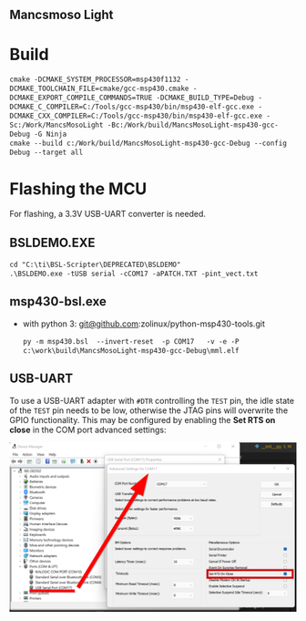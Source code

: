 Mancsmoso Light
---------------
# Build

```
cmake -DCMAKE_SYSTEM_PROCESSOR=msp430f1132 -DCMAKE_TOOLCHAIN_FILE=cmake/gcc-msp430.cmake -DCMAKE_EXPORT_COMPILE_COMMANDS=TRUE -DCMAKE_BUILD_TYPE=Debug -DCMAKE_C_COMPILER=C:/Tools/gcc-msp430/bin/msp430-elf-gcc.exe -DCMAKE_CXX_COMPILER=C:/Tools/gcc-msp430/bin/msp430-elf-gcc.exe -Sc:/Work/MancsMosoLight -Bc:/Work/build/MancsMosoLight-msp430-gcc-Debug -G Ninja
cmake --build c:/Work/build/MancsMosoLight-msp430-gcc-Debug --config Debug --target all
```

# Flashing the MCU

For flashing, a 3.3V USB-UART converter is needed.

## BSLDEMO.EXE

```
cd "C:\ti\BSL-Scripter\DEPRECATED\BSLDEMO"
.\BSLDEMO.exe -tUSB serial -cCOM17 -aPATCH.TXT -pint_vect.txt
```

## msp430-bsl.exe

- with python 3: git@github.com:zolinux/python-msp430-tools.git
    ```
    py -m msp430.bsl  --invert-reset  -p COM17   -v -e -P c:\work\build\MancsMosoLight-msp430-gcc-Debug\mml.elf
    ```
  
## USB-UART

To use a USB-UART adapter with `#DTR` controlling the `TEST` pin, the idle state of the `TEST` pin needs to be low, otherwise the JTAG pins will overwrite the GPIO functionality. This may be configured by enabling the **Set RTS on close** in the COM port advanced settings:

![USB-UART converter configuration](doc/usb-uart-cfg.png)
